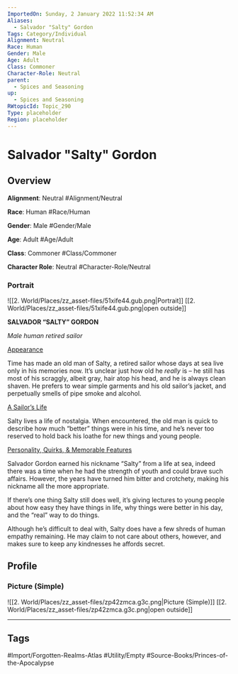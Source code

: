 ```yaml
---
ImportedOn: Sunday, 2 January 2022 11:52:34 AM
Aliases:
  - Salvador "Salty" Gordon
Tags: Category/Individual
Alignment: Neutral
Race: Human
Gender: Male
Age: Adult
Class: Commoner
Character-Role: Neutral
parent:
  - Spices and Seasoning
up:
  - Spices and Seasoning
RWtopicId: Topic_290
Type: placeholder
Region: placeholder
---
```

# Salvador "Salty" Gordon
## Overview
**Alignment**: Neutral
#Alignment/Neutral

**Race**: Human
#Race/Human

**Gender**: Male
#Gender/Male

**Age**: Adult
#Age/Adult

**Class**: Commoner
#Class/Commoner

**Character Role**: Neutral
#Character-Role/Neutral

### Portrait
![[2. World/Places/zz_asset-files/51xife44.gub.png|Portrait]]
[[2. World/Places/zz_asset-files/51xife44.gub.png|open outside]]

**SALVADOR “SALTY” GORDON**

*Male human retired sailor*

<u>Appearance</u>

Time has made an old man of Salty, a retired sailor whose days at sea live only in his memories now. It’s unclear just how old he *really* is – he still has most of his scraggly, albeit gray, hair atop his head, and he is always clean shaven. He prefers to wear simple garments and his old sailor’s jacket, and perpetually smells of pipe smoke and alcohol.

<u>A Sailor’s Life</u>

Salty lives a life of nostalgia. When encountered, the old man is quick to describe how much “better” things were in his time, and he’s never too reserved to hold back his loathe for new things and young people.

<u>Personality, Quirks, & Memorable Features</u>

Salvador Gordon earned his nickname “Salty” from a life at sea, indeed there was a time when he had the strength of youth and could brave such affairs. However, the years have turned him bitter and crotchety, making his nickname all the more appropriate.

If there’s one thing Salty still does well, it’s giving lectures to young people about how easy they have things in life, why things were better in his day, and the “real” way to do things.

Although he’s difficult to deal with, Salty does have a few shreds of human empathy remaining. He may claim to not care about others, however, and makes sure to keep any kindnesses he affords secret.

## Profile
### Picture (Simple)
![[2. World/Places/zz_asset-files/zp42zmca.g3c.png|Picture (Simple)]]
[[2. World/Places/zz_asset-files/zp42zmca.g3c.png|open outside]]


---
## Tags
#Import/Forgotten-Realms-Atlas #Utility/Empty #Source-Books/Princes-of-the-Apocalypse

